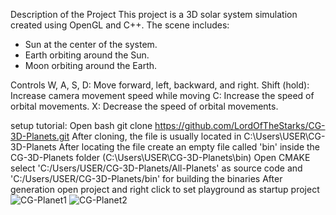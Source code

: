 Description of the Project
This project is a 3D solar system simulation created using OpenGL and C++. The scene includes:
- Sun at the center of the system.
- Earth orbiting around the Sun.
- Moon orbiting around the Earth.

Controls
W, A, S, D: Move forward, left, backward, and right.
Shift (hold): Increase camera movement speed while moving
C: Increase the speed of orbital movements.
X: Decrease the speed of orbital movements.

setup tutorial:
Open bash
git clone https://github.com/LordOfTheStarks/CG-3D-Planets.git
After cloning, the file is usually located in C:\Users\USER\CG-3D-Planets
After locating the file create an empty file called 'bin' inside the CG-3D-Planets folder (C:\Users\USER\CG-3D-Planets\bin)
Open CMAKE select 'C:/Users/USER/CG-3D-Planets/All-Planets' as source code and 'C:/Users/USER/CG-3D-Planets/bin' for building the binaries
After generation open project and right click to set playground as startup project
![CG-Planet1](https://github.com/user-attachments/assets/d6f39eae-844d-465e-ad40-0bfbc9981c0e)
![CG-Planet2](https://github.com/user-attachments/assets/c7040ff2-a906-4224-8470-40d377e71d59)
